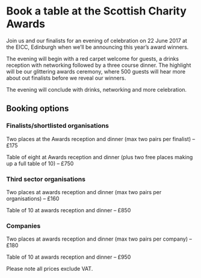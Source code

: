 # Book a table at the Scottish Charity Awards

Join us and our finalists for an evening of celebration on 22 June 2017 at the EICC, Edinburgh when we’ll be announcing this year’s award winners.

The evening will begin with a red carpet welcome for guests, a drinks reception with networking followed by a three course dinner. The highlight will be our glittering awards ceremony, where 500 guests will hear more about out finalists before we reveal our winners.

The evening will conclude with drinks, networking and more celebration.

## Booking options

### Finalists/shortlisted organisations

Two places at the Awards reception and dinner (max two pairs per finalist) – £175

Table of eight at Awards reception and dinner (plus two free places making up a full table of 10) – £750

### Third sector organisations

Two places at awards reception and dinner (max two pairs per organisations) – £160

Table of 10 at awards reception and dinner – £850

### Companies

Two places at awards reception and dinner (max two pairs per company) – £180

Table of 10 at awards reception and dinner – £950

Please note all prices exclude VAT.
